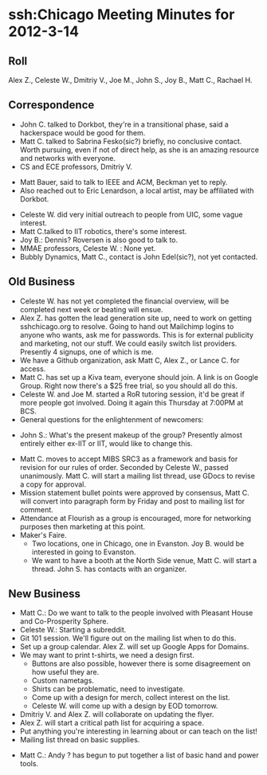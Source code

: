 # ssh:Chicago Meeting Minutes for 2012-3-14 #

## Roll ##

Alex Z., Celeste W., Dmitriy V., Joe M., John S., Joy B., Matt C., Rachael H.

## Correspondence ##
 * John C. talked to Dorkbot, they're in a transitional phase, said a hackerspace would be good for them.
 * Matt C. talked to Sabrina Fesko(sic?) briefly, no conclusive contact. Worth pursuing, even if not of direct help, as she is an amazing resource and networks with everyone.
 * CS and ECE professors, Dmitriy V.
  - Matt Bauer, said to talk to IEEE and ACM, Beckman yet to reply.
  - Also reached out to Eric Lenardson, a local artist, may be affiliated with Dorkbot.
 * Celeste W. did very initial outreach to people from UIC, some vague interest.
 * Matt C.talked to IIT robotics, there's some interest.
 * Joy B.: Dennis? Roversen is also good to talk to.
 * MMAE professors, Celeste W. : None yet.
 * Bubbly Dynamics, Matt C., contact is John Edel(sic?), not yet contacted.

## Old Business ##
 * Celeste W. has not yet completed the financial overview, will be completed next week or beating will ensue.
 * Alex Z. has gotten the lead generation site up, need to work on getting sshchicago.org to resolve. Going to hand out Mailchimp logins to anyone who wants, ask me for passwords. This is for external publicity and marketing, not our stuff. We could easily switch list providers. Presently 4 signups, one of which is me.
 * We have a Github organization, ask Matt C, Alex Z., or Lance C. for access.
 * Matt C. has set up a Kiva team, everyone should join. A link is on Google Group. Right now there's a $25 free trial, so you should all do this.
 * Celeste W. and Joe M. started a RoR tutoring session, it'd be great if more people got involved. Doing it again this Thursday at 7:00PM at BCS.
 * General questions for the enlightenment of newcomers:
  - John S.: What's the present makeup of the group? Presently almost entirely either ex-IIT or IIT, would like to change this.
 * Matt C. moves to accept MIBS SRC3 as a framework and basis for revision for our rules of order. Seconded by Celeste W., passed unanimously. Matt C. will start a mailing list thread, use GDocs to revise a copy for approval.
 * Mission statement bullet points were approved by consensus, Matt C. will convert into paragraph form by Friday and post to mailing list for comment.
 * Attendance at Flourish as a group is encouraged, more for networking purposes then marketing at this point.
 * Maker's Faire.
   - Two locations, one in Chicago, one in Evanston. Joy B. would be interested in going to Evanston.
   - We want to have a booth at the North Side venue, Matt C. will start a thread. John S. has contacts with an organizer.

## New Business ##
 * Matt C.: Do we want to talk to the people involved with Pleasant House  and Co-Prosperity Sphere.
 * Celeste W.: Starting a subreddit.
 * Git 101 session. We'll figure out on the mailing list when to do this.
 * Set up a group calendar. Alex Z. will set up Google Apps for Domains.
 * We may want to print t-shirts, we need a design first.
   - Buttons are also possible, however there is some disagreement on how useful they are.
   - Custom nametags.
   - Shirts can be problematic, need to investigate.
   - Come up with a design for merch, collect interest on the list.
   - Celeste W. will come up with a design by EOD tomorrow.
 * Dmitriy V. and Alex Z. will collaborate on updating the flyer.
 * Alex Z. will start a critical path list for acquiring a space.
 * Put anything you're interesting in learning about or can teach on the list!
 * Mailing list thread on basic supplies.
  - Matt C.: Andy ? has begun to put together a list of basic hand and power tools.
